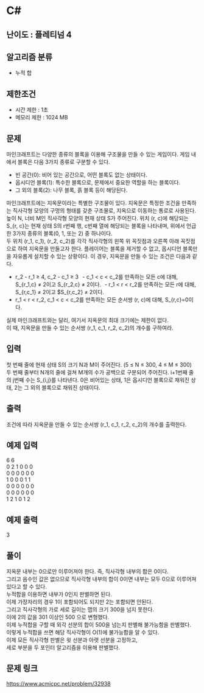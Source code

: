 # C#

## 난이도 : 플레티넘 4

## 알고리즘 분류
  - 누적 합

## 제한조건
  - 시간 제한 : 1초
  - 메모리 제한 : 1024 MB

## 문제
마인크래프트는 다양한 종류의 블록을 이용해 구조물을 만들 수 있는 게임이다. 게임 내에서 블록은 다음 3가지 종류로 구분할 수 있다.<br/>

  - 빈 공간(0): 비어 있는 공간으로, 어떤 블록도 없는 상태이다.
  - 옵시디언 블록(1): 특수한 블록으로, 문제에서 중요한 역할을 하는 블록이다.
  - 그 외의 블록(2): 나무 블록, 흙 블록 등이 해당된다.

마인크래프트에는 지옥문이라는 특별한 구조물이 있다. 지옥문은 특정한 조건을 만족하는 직사각형 모양의 구멍의 형태를 갖춘 구조물로, 지옥으로 이동하는 통로로 사용된다.<br/>
높이 N, 너비 M인 직사각형 모양의 현재 상태 S가 주어진다. 위치 (r, c)에 해당되는 S_{r, c}는 현재 상태 S의 r번째 행, c번째 열에 해당되는 블록을 나타내며, 위에서 언급한 3가지 종류의 블록(0, 1, 또는 2) 중 하나이다.<br/>
두 위치 (r_1, c_1), (r_2, c_2)를 각각 직사각형의 왼쪽 위 꼭짓점과 오른쪽 아래 꼭짓점으로 하여 지옥문을 만들고자 한다. 플레이어는 블록을 제거할 수 없고, 옵시디언 블록만을 자유롭게 설치할 수 있는 상황이다. 이 경우, 지옥문을 만들 수 있는 조건은 다음과 같다.<br/>

  - r_2 - r_1 ≥ 4, c_2 - c_1 ≥ 3 
  - c_1 < c < c_2를 만족하는 모든 c에 대해, S_{r_1,c} ≠ 2이고 S_{r_2,c} ≠ 2이다.
  - r_1 < r < r_2를 만족하는 모든 r에 대해, S_{r,c_1} ≠ 2이고 $S_{r,c_2} ≠ 2이다.
  - r_1 < r < r_2, c_1 < c < c_2를 만족하는 모든 순서쌍 (r, c)에 대해, S_{r,c}=0이다.

실제 마인크래프트와는 달리, 여기서 지옥문의 최대 크기에는 제한이 없다.<br/>
이 때, 지옥문을 만들 수 있는 순서쌍 (r_1, c_1, r_2, c_2)의 개수를 구하여라.<br/>


## 입력
첫 번째 줄에 현재 상태 S의 크기 N과 M이 주어진다. (5 ≤ N ≤ 300, 4 ≤ M ≤ 300)<br/>
두 번째 줄부터 N개의 줄에 걸쳐 M개의 수가 공백으로 구분되어 주어진다. i+1번째 줄의 j번째 수는 S_{i,j}를 나타낸다. 0은 비어있는 상태, 1은 옵시디언 블록으로 채워진 상태, 2는 그 외의 블록으로 채워진 상태이다.<br/>


## 출력
조건에 따라 지옥문을 만들 수 있는 순서쌍 (r_1, c_1, r_2, c_2)의 개수를 출력한다.<br/>


## 예제 입력
6 6<br/>
0 2 1 0 0 0<br/>
0 0 0 0 0 0<br/>
1 0 0 0 1 1<br/>
0 0 0 0 0 0<br/>
0 0 0 0 0 0<br/>
1 2 1 0 1 2<br/>


## 예제 출력
3<br/>


## 풀이
지옥문 내부는 0으로만 이루어져야 한다. 즉, 직사각형 내부의 합은 0이다.<br/>
그리고 음수인 값은 없으므로 직사각형 내부의 합이 0이면 내부는 모두 0으로 이루어져 있다고 할 수 있다.<br/>
누적합을 이용하면 내부가 0인지 판별하면 된다.<br/>
이제 가장자리의 경우 1이 포함되어도 되지만 2는 포함되면 안된다.<br/>
그리고 직사각형의 가로 세로 길이는 맵의 크기 300을 넘지 못한다.<br/>
이에 2의 값을 301 이상인 500 으로 변형했다.<br/>
이제 누적합을 구할 때 외각 선분의 합이 500을 넘는지 판별해 불가능함을 판별했다.<br/>
이렇게 누적합을 쓰면 해당 직사각형이 O(1)에 불가능함을 알 수 있다.<br/>
이제 모든 직사각형 판별은 윗 선분과 아랫 선분을 고정하고,<br/>
세로 부분을 두 포인터 알고리즘을 이용해 판별했다.<br/>


## 문제 링크
https://www.acmicpc.net/problem/32938
